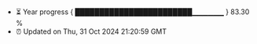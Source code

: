 - ⏳ Year progress { ████████████████████████▁▁▁▁▁▁ } 83.30 %
- ⏰ Updated on Thu, 31 Oct 2024 21:20:59 GMT

